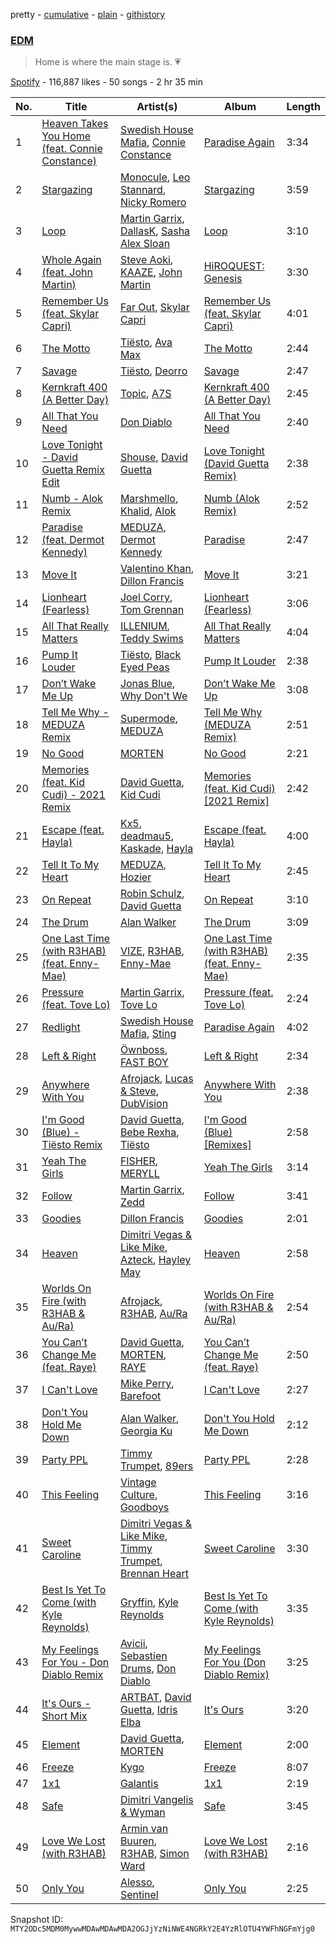 pretty - [cumulative](/playlists/cumulative/37i9dQZF1DX1kCIzMYtzum.md) - [plain](/playlists/plain/37i9dQZF1DX1kCIzMYtzum) - [githistory](https://github.githistory.xyz/mackorone/spotify-playlist-archive/blob/main/playlists/plain/37i9dQZF1DX1kCIzMYtzum)

### [EDM](https://open.spotify.com/playlist/37i9dQZF1DX1kCIzMYtzum)

> Home is where the main stage is\. 💗

[Spotify](https://open.spotify.com/user/spotify) - 116,887 likes - 50 songs - 2 hr 35 min

| No. | Title | Artist(s) | Album | Length |
|---|---|---|---|---|
| 1 | [Heaven Takes You Home \(feat\. Connie Constance\)](https://open.spotify.com/track/3nEHrvNNtgLv9rneTAYVr4) | [Swedish House Mafia](https://open.spotify.com/artist/1h6Cn3P4NGzXbaXidqURXs), [Connie Constance](https://open.spotify.com/artist/4RB2kk5dmocmMiHFBlmOEt) | [Paradise Again](https://open.spotify.com/album/2Dbe9L757CSQbhnbW5PVSH) | 3:34 |
| 2 | [Stargazing](https://open.spotify.com/track/1cVOEbvsf7N9Su4kZXFcYB) | [Monocule](https://open.spotify.com/artist/0SURDCN1DbuW9STmuSHUaR), [Leo Stannard](https://open.spotify.com/artist/37fzXndf2fxVrk7qarhyo0), [Nicky Romero](https://open.spotify.com/artist/5ChF3i92IPZHduM7jN3dpg) | [Stargazing](https://open.spotify.com/album/05nQu4HN54vSMx506ajfrC) | 3:59 |
| 3 | [Loop](https://open.spotify.com/track/0lqgo6rIBS0nVsvppZC3Ay) | [Martin Garrix](https://open.spotify.com/artist/60d24wfXkVzDSfLS6hyCjZ), [DallasK](https://open.spotify.com/artist/7uas0F5EhsZg6KDJ7yy7rW), [Sasha Alex Sloan](https://open.spotify.com/artist/4xnihxcoXWK3UqryOSnbw5) | [Loop](https://open.spotify.com/album/1KNHmfZjkA5Fq52nfOK0sW) | 3:10 |
| 4 | [Whole Again \(feat\. John Martin\)](https://open.spotify.com/track/1OlNRQFvFyg0Hq0dAOju70) | [Steve Aoki](https://open.spotify.com/artist/77AiFEVeAVj2ORpC85QVJs), [KAAZE](https://open.spotify.com/artist/6WGE3kO8ULME2ErBcOksSR), [John Martin](https://open.spotify.com/artist/2auikkNYqigWStoHWK1Grq) | [HiROQUEST: Genesis](https://open.spotify.com/album/68QeWSGSKSQKI0mpDkP7Lg) | 3:30 |
| 5 | [Remember Us \(feat\. Skylar Capri\)](https://open.spotify.com/track/5b97lA5UaQeoj9Pj585Ouo) | [Far Out](https://open.spotify.com/artist/7aB2KbM3pphL9mU3dXbyh2), [Skylar Capri](https://open.spotify.com/artist/2NAfU2WxbSmHn0HScC27Cg) | [Remember Us \(feat\. Skylar Capri\)](https://open.spotify.com/album/3dwdTpwLmO4P2orCAsaXvN) | 4:01 |
| 6 | [The Motto](https://open.spotify.com/track/18asYwWugKjjsihZ0YvRxO) | [Tiësto](https://open.spotify.com/artist/2o5jDhtHVPhrJdv3cEQ99Z), [Ava Max](https://open.spotify.com/artist/4npEfmQ6YuiwW1GpUmaq3F) | [The Motto](https://open.spotify.com/album/278z9UXJaMNDH9Bel9uAxV) | 2:44 |
| 7 | [Savage](https://open.spotify.com/track/76A1RRDEyHKtmV3Vh6PeVN) | [Tiësto](https://open.spotify.com/artist/2o5jDhtHVPhrJdv3cEQ99Z), [Deorro](https://open.spotify.com/artist/6VD4UEUPvtsemqD3mmTqCR) | [Savage](https://open.spotify.com/album/6xBP3A3LFhaVl1Hb7XBCsM) | 2:47 |
| 8 | [Kernkraft 400 \(A Better Day\)](https://open.spotify.com/track/3kcKlOkQQEPVwxwljbGJ5p) | [Topic](https://open.spotify.com/artist/0u6GtibW46tFX7koQ6uNJZ), [A7S](https://open.spotify.com/artist/5Wg2b4Mp42gicxEeDNawf7) | [Kernkraft 400 \(A Better Day\)](https://open.spotify.com/album/2NIChqkijGw4r4Dqfmg0A3) | 2:45 |
| 9 | [All That You Need](https://open.spotify.com/track/7K8B2mdPHwZKhyShkl55Bh) | [Don Diablo](https://open.spotify.com/artist/1l2ekx5skC4gJH8djERwh1) | [All That You Need](https://open.spotify.com/album/1e5Rj4woY91M2jw7lNUMBt) | 2:40 |
| 10 | [Love Tonight \- David Guetta Remix Edit](https://open.spotify.com/track/2prnn41CblB8B4yWACDljP) | [Shouse](https://open.spotify.com/artist/2TcGJdSOiOvITBzhvfX8XB), [David Guetta](https://open.spotify.com/artist/1Cs0zKBU1kc0i8ypK3B9ai) | [Love Tonight \(David Guetta Remix\)](https://open.spotify.com/album/2HYufzr6XUqSurRZdY0D9w) | 2:38 |
| 11 | [Numb \- Alok Remix](https://open.spotify.com/track/7nwEab6Y4LXbKUZDNofOag) | [Marshmello](https://open.spotify.com/artist/64KEffDW9EtZ1y2vBYgq8T), [Khalid](https://open.spotify.com/artist/6LuN9FCkKOj5PcnpouEgny), [Alok](https://open.spotify.com/artist/0NGAZxHanS9e0iNHpR8f2W) | [Numb \(Alok Remix\)](https://open.spotify.com/album/3wtLFXAFurtpmgn1whn7Uf) | 2:52 |
| 12 | [Paradise \(feat\. Dermot Kennedy\)](https://open.spotify.com/track/6ft4hAq6yde8jPZY2i5zLr) | [MEDUZA](https://open.spotify.com/artist/0xRXCcSX89eobfrshSVdyu), [Dermot Kennedy](https://open.spotify.com/artist/5KNNVgR6LBIABRIomyCwKJ) | [Paradise](https://open.spotify.com/album/15sy3XQFShOFiDpKoxByyA) | 2:47 |
| 13 | [Move It](https://open.spotify.com/track/2YUVIkvZ2tPEZYTepX6oT9) | [Valentino Khan](https://open.spotify.com/artist/0deIjoDjl9g9Zpw0sCIOHh), [Dillon Francis](https://open.spotify.com/artist/5R3Hr2cnCCjt220Jmt2xLf) | [Move It](https://open.spotify.com/album/77jDTOiz2yoBETypeoYgza) | 3:21 |
| 14 | [Lionheart \(Fearless\)](https://open.spotify.com/track/5vlzH0ps6WDyb158oFTAb3) | [Joel Corry](https://open.spotify.com/artist/6DgP9otnZw5z6daOntINxp), [Tom Grennan](https://open.spotify.com/artist/5SHxzwjek1Pipl1Yk11UHv) | [Lionheart \(Fearless\)](https://open.spotify.com/album/68U7caniDmdQHifJdnlYFT) | 3:06 |
| 15 | [All That Really Matters](https://open.spotify.com/track/5zviMoAeuerK1Rd58qXASv) | [ILLENIUM](https://open.spotify.com/artist/45eNHdiiabvmbp4erw26rg), [Teddy Swims](https://open.spotify.com/artist/33qOK5uJ8AR2xuQQAhHump) | [All That Really Matters](https://open.spotify.com/album/2OW7PzcHkPrB2fY0fLvx4Q) | 4:04 |
| 16 | [Pump It Louder](https://open.spotify.com/track/2yEHX6MqAXPyD7bm47A2Br) | [Tiësto](https://open.spotify.com/artist/2o5jDhtHVPhrJdv3cEQ99Z), [Black Eyed Peas](https://open.spotify.com/artist/1yxSLGMDHlW21z4YXirZDS) | [Pump It Louder](https://open.spotify.com/album/4rrqWCXjipT6TF6F8bzEbk) | 2:38 |
| 17 | [Don’t Wake Me Up](https://open.spotify.com/track/3LEgGAl9zLcQWGTp7ptqtQ) | [Jonas Blue](https://open.spotify.com/artist/1HBjj22wzbscIZ9sEb5dyf), [Why Don't We](https://open.spotify.com/artist/2jnIB6XdLvnJUeNTy5A0J2) | [Don’t Wake Me Up](https://open.spotify.com/album/6ydP9IJkzpippCnXf2bpNs) | 3:08 |
| 18 | [Tell Me Why \- MEDUZA Remix](https://open.spotify.com/track/7jrMFjEq0t09f7m3HnnWXl) | [Supermode](https://open.spotify.com/artist/7urnl0uH1w3NCoErxw7AUK), [MEDUZA](https://open.spotify.com/artist/0xRXCcSX89eobfrshSVdyu) | [Tell Me Why \(MEDUZA Remix\)](https://open.spotify.com/album/6CTjQWx50yUs4wNu95cnlM) | 2:51 |
| 19 | [No Good](https://open.spotify.com/track/0oS1yir1qJvwCsFPdaBiqN) | [MORTEN](https://open.spotify.com/artist/19HFRWmRCl27kTk6LeqAO8) | [No Good](https://open.spotify.com/album/1G0rWIYGn6jpGeMkQcDb4X) | 2:21 |
| 20 | [Memories \(feat\. Kid Cudi\) \- 2021 Remix](https://open.spotify.com/track/59o6ojGNGJOYiVJSzC6Lsa) | [David Guetta](https://open.spotify.com/artist/1Cs0zKBU1kc0i8ypK3B9ai), [Kid Cudi](https://open.spotify.com/artist/0fA0VVWsXO9YnASrzqfmYu) | [Memories \(feat\. Kid Cudi\) \[2021 Remix\]](https://open.spotify.com/album/6YjGFGvxaNPwD2sQjECHSX) | 2:42 |
| 21 | [Escape \(feat\. Hayla\)](https://open.spotify.com/track/10oKSzRcwbZsog2uq2gb4b) | [Kx5](https://open.spotify.com/artist/2avRYQUWQpIkzJOEkf0MdY), [deadmau5](https://open.spotify.com/artist/2CIMQHirSU0MQqyYHq0eOx), [Kaskade](https://open.spotify.com/artist/6TQj5BFPooTa08A7pk8AQ1), [Hayla](https://open.spotify.com/artist/4yX6mpMyBGf9UfvBB8JJrc) | [Escape \(feat\. Hayla\)](https://open.spotify.com/album/1VvswDkZLX5hUgFW7F79GI) | 4:00 |
| 22 | [Tell It To My Heart](https://open.spotify.com/track/46nvQpUDsxpS08UTFOeKTA) | [MEDUZA](https://open.spotify.com/artist/0xRXCcSX89eobfrshSVdyu), [Hozier](https://open.spotify.com/artist/2FXC3k01G6Gw61bmprjgqS) | [Tell It To My Heart](https://open.spotify.com/album/27rVuwJ0g0eKRpnvEhQl3G) | 2:45 |
| 23 | [On Repeat](https://open.spotify.com/track/4xbXuRfZ2ZLktw5QEdGYnX) | [Robin Schulz](https://open.spotify.com/artist/3t5xRXzsuZmMDkQzgOX35S), [David Guetta](https://open.spotify.com/artist/1Cs0zKBU1kc0i8ypK3B9ai) | [On Repeat](https://open.spotify.com/album/18DHRG697Xqb5yLR1UQeIw) | 3:10 |
| 24 | [The Drum](https://open.spotify.com/track/1zOOl8f7qkjj0AmvlCfLyQ) | [Alan Walker](https://open.spotify.com/artist/7vk5e3vY1uw9plTHJAMwjN) | [The Drum](https://open.spotify.com/album/5UsoRTU88VoYEyskQnQu4H) | 3:09 |
| 25 | [One Last Time \(with R3HAB\) \(feat\. Enny\-Mae\)](https://open.spotify.com/track/7KoUk2BFyV8HkocdHMUNTw) | [VIZE](https://open.spotify.com/artist/09agIJMxCD2k87ys9Al0f0), [R3HAB](https://open.spotify.com/artist/6cEuCEZu7PAE9ZSzLLc2oQ), [Enny\-Mae](https://open.spotify.com/artist/61PUjJm9JH5ck3LxD6RypE) | [One Last Time \(with R3HAB\) \(feat\. Enny\-Mae\)](https://open.spotify.com/album/1D98GoIVHBVQsPPPAmBYDX) | 2:35 |
| 26 | [Pressure \(feat\. Tove Lo\)](https://open.spotify.com/track/4ga4WvRNhMsIL38pkBbnIN) | [Martin Garrix](https://open.spotify.com/artist/60d24wfXkVzDSfLS6hyCjZ), [Tove Lo](https://open.spotify.com/artist/4NHQUGzhtTLFvgF5SZesLK) | [Pressure \(feat\. Tove Lo\)](https://open.spotify.com/album/5s55A56E4N7390TTEUzwKN) | 2:24 |
| 27 | [Redlight](https://open.spotify.com/track/48Jf12YHPBCAfAzi255Rvr) | [Swedish House Mafia](https://open.spotify.com/artist/1h6Cn3P4NGzXbaXidqURXs), [Sting](https://open.spotify.com/artist/0Ty63ceoRnnJKVEYP0VQpk) | [Paradise Again](https://open.spotify.com/album/2Dbe9L757CSQbhnbW5PVSH) | 4:02 |
| 28 | [Left & Right](https://open.spotify.com/track/0rxEsBxxil046ZqipaCXle) | [Öwnboss](https://open.spotify.com/artist/37czgDRfGMvgRiUKHvnnhj), [FAST BOY](https://open.spotify.com/artist/56Qz2XwGj7FxnNKrfkWjnb) | [Left & Right](https://open.spotify.com/album/7EkoiVaPDOoEfWvSCKHWIS) | 2:34 |
| 29 | [Anywhere With You](https://open.spotify.com/track/3wfNiPBrzDwuanE75Ar6pS) | [Afrojack](https://open.spotify.com/artist/4D75GcNG95ebPtNvoNVXhz), [Lucas & Steve](https://open.spotify.com/artist/5wwneIFdawNgQ7GvKK29Z3), [DubVision](https://open.spotify.com/artist/3XINWZaloea97SIRiyTJxX) | [Anywhere With You](https://open.spotify.com/album/6kLYOTLTjIjADp2VfU9qGQ) | 2:38 |
| 30 | [I'm Good \(Blue\) \- Tiësto Remix](https://open.spotify.com/track/7gLKUPLGMzPhw90Ara5ZEc) | [David Guetta](https://open.spotify.com/artist/1Cs0zKBU1kc0i8ypK3B9ai), [Bebe Rexha](https://open.spotify.com/artist/64M6ah0SkkRsnPGtGiRAbb), [Tiësto](https://open.spotify.com/artist/2o5jDhtHVPhrJdv3cEQ99Z) | [I'm Good \(Blue\) \[Remixes\]](https://open.spotify.com/album/2FoK9zElswjfRAYxDfspRd) | 2:58 |
| 31 | [Yeah The Girls](https://open.spotify.com/track/2ST4u9GusI2ddDfuMvXA5l) | [FISHER](https://open.spotify.com/artist/1VJ0briNOlXRtJUAzoUJdt), [MERYLL](https://open.spotify.com/artist/4pqY01dGuzojomnVCXYbXC) | [Yeah The Girls](https://open.spotify.com/album/6yxWTg8P4cAJ0gyPHUqPfv) | 3:14 |
| 32 | [Follow](https://open.spotify.com/track/5aXTfpNOqLj35ydEiLio67) | [Martin Garrix](https://open.spotify.com/artist/60d24wfXkVzDSfLS6hyCjZ), [Zedd](https://open.spotify.com/artist/2qxJFvFYMEDqd7ui6kSAcq) | [Follow](https://open.spotify.com/album/0mHq8oTwln3MA72n3uHscJ) | 3:41 |
| 33 | [Goodies](https://open.spotify.com/track/1rGd2CoMxEg2dnaytLY5ZG) | [Dillon Francis](https://open.spotify.com/artist/5R3Hr2cnCCjt220Jmt2xLf) | [Goodies](https://open.spotify.com/album/67bFXY7O9MCywon0nEyS1Z) | 2:01 |
| 34 | [Heaven](https://open.spotify.com/track/6p8uRRGziFLcA3QDvWxEPM) | [Dimitri Vegas & Like Mike](https://open.spotify.com/artist/73jBynjsVtofjRpdpRAJGk), [Azteck](https://open.spotify.com/artist/13NpuESz6tlK819yBs0PuS), [Hayley May](https://open.spotify.com/artist/1WcwbtAnG5HWNbPPK84ued) | [Heaven](https://open.spotify.com/album/3L9kENKyJtn4kaPV6zP89y) | 2:58 |
| 35 | [Worlds On Fire \(with R3HAB & Au/Ra\)](https://open.spotify.com/track/7grzdNt3eQRiBC70GksRp1) | [Afrojack](https://open.spotify.com/artist/4D75GcNG95ebPtNvoNVXhz), [R3HAB](https://open.spotify.com/artist/6cEuCEZu7PAE9ZSzLLc2oQ), [Au/Ra](https://open.spotify.com/artist/1eMmoIprPDWeFdB1FxU6ZV) | [Worlds On Fire \(with R3HAB & Au/Ra\)](https://open.spotify.com/album/6rf8izsIwMcZKfXcBMbcL5) | 2:54 |
| 36 | [You Can’t Change Me \(feat\. Raye\)](https://open.spotify.com/track/4HjLBWJ7AKZQcmupi1NSM5) | [David Guetta](https://open.spotify.com/artist/1Cs0zKBU1kc0i8ypK3B9ai), [MORTEN](https://open.spotify.com/artist/19HFRWmRCl27kTk6LeqAO8), [RAYE](https://open.spotify.com/artist/5KKpBU5eC2tJDzf0wmlRp2) | [You Can’t Change Me \(feat\. Raye\)](https://open.spotify.com/album/5OSSa4lPIbnn1VGtwlojCx) | 2:50 |
| 37 | [I Can't Love](https://open.spotify.com/track/2IZa3hPjcc8fFzWNsHvzoM) | [Mike Perry](https://open.spotify.com/artist/6lB8vOoI4DRrrVxXwuV19c), [Barefoot](https://open.spotify.com/artist/3WV4dHxZVMz7HtZN3N36mr) | [I Can't Love](https://open.spotify.com/album/1dIapU9QQwxxeFGnb2rdV3) | 2:27 |
| 38 | [Don't You Hold Me Down](https://open.spotify.com/track/0d1ujEcFwTqA4kWliTSJim) | [Alan Walker](https://open.spotify.com/artist/7vk5e3vY1uw9plTHJAMwjN), [Georgia Ku](https://open.spotify.com/artist/5mYakBbBzPMQTfkVMIgiDM) | [Don't You Hold Me Down](https://open.spotify.com/album/5KQgg5bFgzVeQeZ0E4mxSQ) | 2:12 |
| 39 | [Party PPL](https://open.spotify.com/track/5XlfRHrrl5kxkm22pxeLjH) | [Timmy Trumpet](https://open.spotify.com/artist/0CbeG1224FS58EUx4tPevZ), [89ers](https://open.spotify.com/artist/2zBsLiCiCXB9EmLfHSplIs) | [Party PPL](https://open.spotify.com/album/0oglJBSSaMlKM95QLXQGx5) | 2:28 |
| 40 | [This Feeling](https://open.spotify.com/track/3hQpBuFdNnFM38NjTeg0XQ) | [Vintage Culture](https://open.spotify.com/artist/28uJnu5EsrGml2tBd7y8ts), [Goodboys](https://open.spotify.com/artist/2nm38smINjms1LtczR0Cei) | [This Feeling](https://open.spotify.com/album/5H39x8Yael0buJaEmmK7Xe) | 3:16 |
| 41 | [Sweet Caroline](https://open.spotify.com/track/6YtUe8dzZ357QD4t56nG00) | [Dimitri Vegas & Like Mike](https://open.spotify.com/artist/73jBynjsVtofjRpdpRAJGk), [Timmy Trumpet](https://open.spotify.com/artist/0CbeG1224FS58EUx4tPevZ), [Brennan Heart](https://open.spotify.com/artist/5QySqc6yAFDx9m7fedFZmC) | [Sweet Caroline](https://open.spotify.com/album/3P5F6AdFTFBhBbPKwFUhbT) | 3:30 |
| 42 | [Best Is Yet To Come \(with Kyle Reynolds\)](https://open.spotify.com/track/2gZwBmkSmsVfEPFWGuWTDk) | [Gryffin](https://open.spotify.com/artist/2ZRQcIgzPCVaT9XKhXZIzh), [Kyle Reynolds](https://open.spotify.com/artist/5yhR0OqJhkbQ2y76XUte3R) | [Best Is Yet To Come \(with Kyle Reynolds\)](https://open.spotify.com/album/2YNA1Y8T91S15TPTzMCaFx) | 3:35 |
| 43 | [My Feelings For You \- Don Diablo Remix](https://open.spotify.com/track/7brRnnzMQtAPybNOwbmRms) | [Avicii](https://open.spotify.com/artist/1vCWHaC5f2uS3yhpwWbIA6), [Sebastien Drums](https://open.spotify.com/artist/0lHsjYcb3lGjkJQQqC6HVt), [Don Diablo](https://open.spotify.com/artist/1l2ekx5skC4gJH8djERwh1) | [My Feelings For You \(Don Diablo Remix\)](https://open.spotify.com/album/32jpJfXBTiNcdVHSLib498) | 3:25 |
| 44 | [It's Ours \- Short Mix](https://open.spotify.com/track/26RfGZj3z5Y25w6tQDcAyM) | [ARTBAT](https://open.spotify.com/artist/3BkRu2TGd2I1uBxZKddfg1), [David Guetta](https://open.spotify.com/artist/1Cs0zKBU1kc0i8ypK3B9ai), [Idris Elba](https://open.spotify.com/artist/0Dc2rdPzleezxhvQhQbXuS) | [It's Ours](https://open.spotify.com/album/11Z7v788eMOAVcWvsKAMG8) | 3:20 |
| 45 | [Element](https://open.spotify.com/track/4fr0TUNlNMjORHGnZX9DQs) | [David Guetta](https://open.spotify.com/artist/1Cs0zKBU1kc0i8ypK3B9ai), [MORTEN](https://open.spotify.com/artist/19HFRWmRCl27kTk6LeqAO8) | [Element](https://open.spotify.com/album/0UA86CES1HFsAwEY5AXlLK) | 2:00 |
| 46 | [Freeze](https://open.spotify.com/track/4X66U6SUjvZqiKYIpCWXnq) | [Kygo](https://open.spotify.com/artist/23fqKkggKUBHNkbKtXEls4) | [Freeze](https://open.spotify.com/album/3R2mQavCvrDfM3kZL2B8dh) | 8:07 |
| 47 | [1x1](https://open.spotify.com/track/1afXT2ntjBUlydAFZ3db66) | [Galantis](https://open.spotify.com/artist/4sTQVOfp9vEMCemLw50sbu) | [1x1](https://open.spotify.com/album/4Q2e5JRxMvRIrdeNWY7Bp2) | 2:19 |
| 48 | [Safe](https://open.spotify.com/track/71WFZwTIUZoYpzjO56g3KH) | [Dimitri Vangelis & Wyman](https://open.spotify.com/artist/10hGPIDZi33LRaYRIq3Bh4) | [Safe](https://open.spotify.com/album/5edtT743uNFxgxSkITKKF3) | 3:45 |
| 49 | [Love We Lost \(with R3HAB\)](https://open.spotify.com/track/2ayyzfxamdoNRDI0au3wva) | [Armin van Buuren](https://open.spotify.com/artist/0SfsnGyD8FpIN4U4WCkBZ5), [R3HAB](https://open.spotify.com/artist/6cEuCEZu7PAE9ZSzLLc2oQ), [Simon Ward](https://open.spotify.com/artist/2yi9c8OXkt7PrwbBFOMgjP) | [Love We Lost \(with R3HAB\)](https://open.spotify.com/album/2IlpXQUD25LyrLQ5anXjZG) | 2:16 |
| 50 | [Only You](https://open.spotify.com/track/7mXNYEVh9FW72c12qBaO3p) | [Alesso](https://open.spotify.com/artist/4AVFqumd2ogHFlRbKIjp1t), [Sentinel](https://open.spotify.com/artist/2GPNLOJ6KU8G9VyrLsz1Sw) | [Only You](https://open.spotify.com/album/7HYcGsdfiY8AEOgGesSknZ) | 2:25 |

Snapshot ID: `MTY2ODc5MDM0MywwMDAwMDAwMDA2OGJjYzNiNWE4NGRkY2E4YzRlOTU4YWFhNGFmYjg0`
